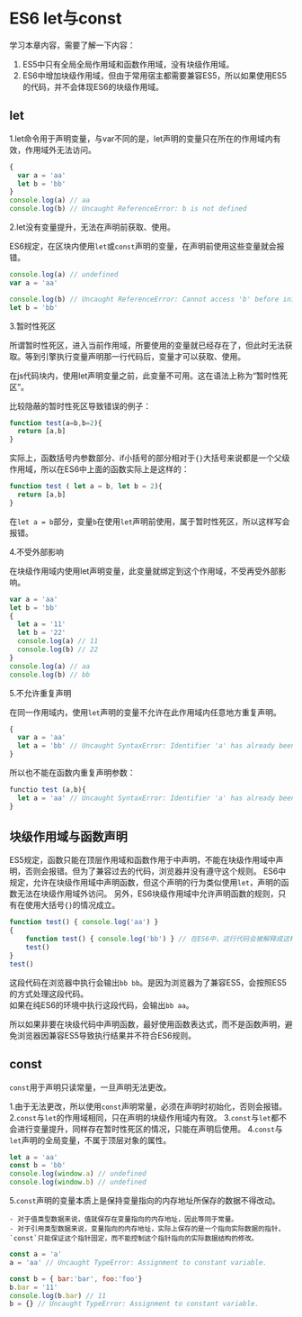 # ES6 let与const

学习本章内容，需要了解一下内容：

1. ES5中只有全局全局作用域和函数作用域，没有块级作用域。
2. ES6中增加块级作用域，但由于常用宿主都需要兼容ES5，所以如果使用ES5的代码，并不会体现ES6的块级作用域。

## let

1.let命令用于声明变量，与var不同的是，let声明的变量只在所在的作用域内有效，作用域外无法访问。

``` js
{
  var a = 'aa'
  let b = 'bb'
}
console.log(a) // aa
console.log(b) // Uncaught ReferenceError: b is not defined
```

2.let没有变量提升，无法在声明前获取、使用。

ES6规定，在区块内使用`let`或`const`声明的变量，在声明前使用这些变量就会报错。

``` js
console.log(a) // undefined
var a = 'aa'

console.log(b) // Uncaught ReferenceError: Cannot access 'b' before initialization
let b = 'bb'
```

3.暂时性死区

所谓暂时性死区，进入当前作用域，所要使用的变量就已经存在了，但此时无法获取。等到引擎执行变量声明那一行代码后，变量才可以获取、使用。

在js代码块内，使用let声明变量之前，此变量不可用。这在语法上称为“暂时性死区”。

比较隐蔽的暂时性死区导致错误的例子：

``` js
function test(a=b,b=2){
  return [a,b]
}
```

实际上，函数括号内参数部分、if小括号的部分相对于`{}`大括号来说都是一个父级作用域，所以在ES6中上面的函数实际上是这样的：

``` js
function test ( let a = b, let b = 2){
  return [a,b]
}
```

在`let a = b`部分，变量`b`在使用`let`声明前使用，属于暂时性死区，所以这样写会报错。

4.不受外部影响

在块级作用域内使用let声明变量，此变量就绑定到这个作用域，不受再受外部影响。

``` js
var a = 'aa'
let b = 'bb'
{
  let a = '11'
  let b = '22'
  console.log(a) // 11
  console.log(b) // 22
}
console.log(a) // aa
console.log(b) // bb
```

5.不允许重复声明

在同一作用域内，使用`let`声明的变量不允许在此作用域内任意地方重复声明。

``` js
{
  var a = 'aa'
  let a = 'bb' // Uncaught SyntaxError: Identifier 'a' has already been declared
}
```

所以也不能在函数内重复声明参数：

``` js
functio test (a,b){
  let a = 'aa' // Uncaught SyntaxError: Identifier 'a' has already been declared
}
```

## 块级作用域与函数声明

ES5规定，函数只能在顶层作用域和函数作用于中声明，不能在块级作用域中声明，否则会报错。但为了兼容过去的代码，浏览器并没有遵守这个规则。
ES6中规定，允许在块级作用域中声明函数，但这个声明的行为类似使用`let`，声明的函数无法在块级作用域外访问。
另外，ES6块级作用域中允许声明函数的规则，只有在使用大括号`{}`的情况成立。

``` js
function test() { console.log('aa') }
{
    function test() { console.log('bb') } // 在ES6中，这行代码会被解释成这样: let test = function(){ ... }
    test()
}
test()
```

这段代码在浏览器中执行会输出`bb bb`。是因为浏览器为了兼容ES5，会按照ES5的方式处理这段代码。  
如果在纯ES6的环境中执行这段代码，会输出`bb aa`。

所以如果非要在块级代码中声明函数，最好使用函数表达式，而不是函数声明，避免浏览器因兼容ES5导致执行结果并不符合ES6规则。

## const

`const`用于声明只读常量，一旦声明无法更改。

1.由于无法更改，所以使用`const`声明常量，必须在声明时初始化，否则会报错。
2.`const`与`let`的作用域相同，只在声明的块级作用域内有效。
3.`const`与`let`都不会进行变量提升，同样存在暂时性死区的情况，只能在声明后使用。
4.`const`与`let`声明的全局变量，不属于顶层对象的属性。

``` js
let a = 'aa'
const b = 'bb'
console.log(window.a) // undefined
console.log(window.b) // undefined
```

5.`const`声明的变量本质上是保持变量指向的内存地址所保存的数据不得改动。

    - 对于值类型数据来说，值就保存在变量指向的内存地址，因此等同于常量。
    - 对于引用类型数据来说，变量指向的内存地址，实际上保存的是一个指向实际数据的指针，`const`只能保证这个指针固定，而不能控制这个指针指向的实际数据结构的修改。

``` js
const a = 'a'
a = 'aa' // Uncaught TypeError: Assignment to constant variable.

const b = { bar:'bar', foo:'foo'}
b.bar = '11'
console.log(b.bar) // 11
b = {} // Uncaught TypeError: Assignment to constant variable.
```